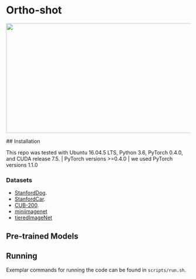 # Ortho-shot
<!-- <img src='imgs/OrthoShot3.png' width=600/, align='centre'> -->
<p align="center">
  <img width="700" height="300" src="imgs/OrthoShot3.png">
</p>
## Installation

This repo was tested with Ubuntu 16.04.5 LTS, Python 3.6, PyTorch 0.4.0, and CUDA release 7.5.
| PyTorch versions >=0.4.0 | we used PyTorch versions 1.1.0

### Datasets
- [StanfordDog](http://vision.stanford.edu/aditya86/ImageNetDogs/).
- [StanfordCar](https://ai.stanford.edu/~jkrause/cars/car_dataset.html).
- [CUB-200](http://www.vision.caltech.edu/visipedia/CUB-200.html). <br>
- [miniimagenet](https://www.dropbox.com/sh/6yd1ygtyc3yd981/AADaG1GvNdXkHnjynhZY6TBia/miniImageNet.tar.gz?dl=0)
- [tieredImageNet](https://www.dropbox.com/sh/6yd1ygtyc3yd981/AABg-ODoQp1JEzhIt7q5GofVa/tieredImageNet.tar.gz?dl=0)

## Pre-trained Models

## Running

Exemplar commands for running the code can be found in `scripts/run.sh`.



